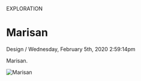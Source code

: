 <p class="type">EXPLORATION</p>

# Marisan

<p class="meta">Design  /  Wednesday, February 5th, 2020 2:59:14pm</p>

Marisan.

![Marisan](../assets/images/works/details/230-marisan/marisan.jpg)
